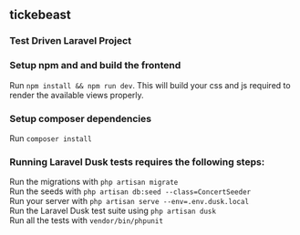 ## tickebeast

### Test Driven Laravel Project

### Setup npm and and build the frontend
Run `npm install && npm run dev`. This will build your css and js required to render the available views properly.  

### Setup composer dependencies
Run `composer install`

### Running Laravel Dusk tests requires the following steps:  
Run the migrations with `php artisan migrate`  
Run the seeds with `php artisan db:seed --class=ConcertSeeder`  
Run your server with `php artisan serve --env=.env.dusk.local`   
Run the Laravel Dusk test suite using `php artisan dusk`  
Run all the tests with `vendor/bin/phpunit`
